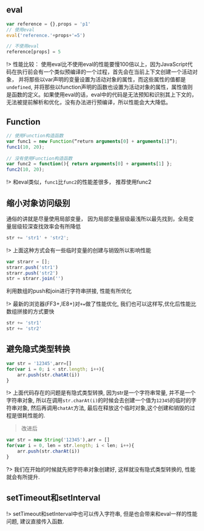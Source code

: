 ## eval

```js
var reference = {},props = 'p1'
// 使用eval
eval('reference.'+props+'=5')

// 不使用eval
reference[props] = 5
```

!> 性能比较： 使用eval比不使用eval的性能要慢100倍以上，因为JavaScript代码在执行前会有一个类似预编译的一个过程，首先会在当前上下文创建一个活动对象， 并将那些以var声明的变量设置为活动对象的属性，而这些属性的值都是`undefined`, 并将那些以function声明的函数也设置为活动对象的属性，属性值则是函数的定义。如果使用eval的话，eval中的代码是无法预知和识别其上下文的，无法被提前解析和优化，没有办法进行预编译，所以性能会大大降低。

## Function

```js
// 使用Function构造函数
var func1 = new Function(“return arguments[0] + arguments[1]”);
func1(10, 20); 
 
// 没有使用Function构造函数
var func2 = function(){ return arguments[0] + arguments[1] };
func2(10, 20);
```

!> 和eval类似，`func1`比`func2`的性能差很多， 推荐使用func2

## 缩小对象访问级别

通俗的讲就是尽量使用局部变量， 因为局部变量层级最浅所以最先找到，全局变量层级较深查找效率会有所降低

```js
str += 'str1' + 'str2';
```
!> 上面这种方式会有一些临时变量的创建与销毁所以影响性能

```js
var strarr = [];
strarr.push('str1')
strarr.push('str2')
str = strarr.join('')
```

利用数组的push和join进行字符串拼接, 性能有所优化

!> 最新的浏览器(FF3+,IE8+)对`+=`做了性能优化, 我们也可以这样写,优化后性能比数组拼接的方式要快

```js
str += 'str1'
str += 'str2'
```

## 避免隐式类型转换

```js
var str = '12345',arr=[]
for(var i = 0; i < str.length; i++){
    arr.push(str.chatAt(i))
}
```
!> 上面代码存在的问题是有隐式类型转换, 因为str是一个字符串常量, 并不是一个字符串对象, 所以在调用`str.charAt(i)`的时候会去创建一个值为`12345`的临时的字符串对象, 然后再调用`chatAt`方法, 最后在释放这个临时对象,这个创建和销毁的过程是很耗性能的.

> 改进后

```js
var str = new String('12345'),arr = []
for(var i = 0, len = str.length; i < len; i++){
    arr.push(str.charAt(i))
}
```

?> 我们在开始的时候就先把字符串对象创建好, 这样就没有隐式类型转换的, 性能就会有所提升.

## setTimeout和setInterval

!> setTimeout和setInterval中也可以传入字符串, 但是也会带来和eval一样的性能问题, 建议直接传入函数.